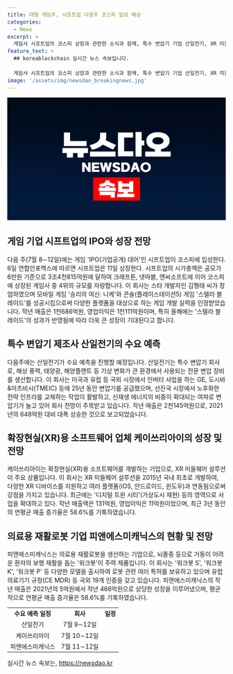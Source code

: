 ```yaml
---
title: 대형 게임주, 시프트업 다음주 코스피 입성 예상
categories:
  - News
excerpt: >
  게임사 시프트업의 코스피 상장과 관련한 소식과 함께, 특수 변압기 기업 산일전기, XR 미들웨어 솔루션 기업 케이쓰리아이, 의료용 재활로봇 기업 피앤에스미캐닉스의 다음 주 수요 예측에 대한 기사입니다. 시프트업은 스타 개발자가 창업한 게임사로 모바일 게임과 콘솔 게임으로 흥행 중이며, 산일전기는 신재생 에너지 산업과 관련하여 급성장하고 있습니다. 케이쓰리아이는 XR 미들웨어 설루션을 통해 사업을 확장하고 있으며, 피앤에스미캐닉스는 의료용 재활로봇 분야에서 인증을 획득하고 있는 등 다양한 기업들의 동향을 알려줍니다.
feature_text: >
  ## koreablockchain 실시간 뉴스 속보입니다.

  게임사 시프트업의 코스피 상장과 관련한 소식과 함께, 특수 변압기 기업 산일전기, XR 미들웨어 솔루션 기업 케이쓰리아이, 의료용 재활로봇 기업 피앤에스미캐닉스의 다음 주 수요 예측에 대한 기사입니다. 시프트업은 스타 개발자가 창업한 게임사로 모바일 게임과 콘솔 게임으로 흥행 중이며, 산일전기는 신재생 에너지 산업과 관련하여 급성장하고 있습니다. 케이쓰리아이는 XR 미들웨어 설루션을 통해 사업을 확장하고 있으며, 피앤에스미캐닉스는 의료용 재활로봇 분야에서 인증을 획득하고 있는 등 다양한 기업들의 동향을 알려줍니다.
image: '/assets/img/newsdao_breakingnews.jpg'
---
```


<p><img src="/assets/img/newsdao_breakingnews.jpg" alt="koreablockchain 속보" /></p>

<h2 data-ke-size="size26">게임 기업 시프트업의 IPO와 성장 전망</h2>

<p data-ke-size="size16">다음 주(7월 8∼12일)에는 게임 'IPO(기업공개) 대어'인 시프트업이 코스피에 입성한다. 6일 연합인포맥스에 따르면 시프트업은 11일 상장한다. 시프트업의 시가총액은 공모가 6만원 기준으로 3조4천815억원에 달하여 크래프톤, 넷마블, 엔씨소프트에 이어 코스피에 상장된 게임사 중 4위의 규모를 자랑합니다. 이 회사는 스타 개발자인 김형태 씨가 창업하였으며 모바일 게임 '승리의 여신: 니케'와 콘솔(플레이스테이션5) 게임 '스텔라 블레이드'를 성공시킴으로써 다양한 플랫폼을 대상으로 하는 게임 개발 실력을 인정받았습니다. 작년 매출은 1천686억원, 영업이익은 1천111억원이며, 특히 올해에는 '스텔라 블레이드'의 성과가 반영됨에 따라 더욱 큰 성장이 기대된다고 합니다.</p>

<h2 data-ke-size="size26">특수 변압기 제조사 산일전기의 수요 예측</h2>

<p data-ke-size="size16">다음주에는 산일전기가 수요 예측을 진행할 예정입니다. 산일전기는 특수 변압기 회사로, 해상 풍력, 태양광, 해양플랜트 등 기상 변화가 큰 환경에서 사용되는 전문 변압 장비를 생산합니다. 이 회사는 미국과 유럽 등 국외 시장에서 인버터 사업을 하는 GE, 도시바&미츠비시(TMEIC) 등에 25년 동안 변압기를 공급했으며, 선진국 시장에서 노후화한 전략 인프라를 교체하는 작업이 활발하고, 신재생 에너지의 비중이 확대되는 여파로 변압기가 늘고 있어 회사 전망이 주목받고 있습니다. 작년 매출은 2천145억원으로, 2021년의 648억원 대비 대폭 상승한 것으로 보고되었습니다.</p>

<h2 data-ke-size="size26">확장현실(XR)용 소프트웨어 업체 케이쓰리아이의 성장 및 전망</h2>

<p data-ke-size="size16">케이쓰리아이는 확장현실(XR)용 소프트웨어를 개발하는 기업으로, XR 미들웨어 설루션이 주요 상품입니다. 이 회사는 XR 미들웨어 설루션을 2015년 국내 최초로 개발하여, 다양한 XR 디바이스를 지원하고 여러 플랫폼(iOS, 안드로이드, 윈도우)과 연동됨으로써 강점을 가지고 있습니다. 최근에는 '디지털 트윈 시티'(가상도시 재현) 등의 영역으로 사업을 확대하고 있다. 작년 매출액은 131억원, 영업이익은 11억원이었으며, 최근 3년 동안의 연평균 매출 증가율은 58.6%를 기록하였습니다.</p>

<h2 data-ke-size="size26">의료용 재활로봇 기업 피앤에스미캐닉스의 현황 및 전망</h2>

<p data-ke-size="size16">피앤에스미캐닉스는 의료용 재활로봇을 생산하는 기업으로, 뇌졸중 등으로 거동이 어려운 환자의 보행 재활을 돕는 '워크봇'이 주력 제품입니다. 이 회사는 '워크봇 S', '워크봇K', '워크봇 P' 등 다양한 모델을 출시하여 로봇 관련 여러 특허를 보유하고 있으며 유럽 의료기기 규정(CE MDR) 등 국외 19개 인증을 갖고 있습니다. 피앤에스미캐닉스의 작년 매출은 2021년의 5억원에서 작년 466억원으로 상당한 성장을 이루어냈으며, 평균적으로 연평균 매출 증가율은 58.6%를 기록하였습니다.</p>

<table>
  <tbody>
    <tr>
      <td style="text-align: center; height: 17px;"><b>수요 예측 일정</b></td>
      <td style="text-align: center; height: 17px;"><b>회사</b></td>
      <td style="text-align: center; height: 17px;"><b>일정</b></td>
    </tr>
    <tr>
      <td style="text-align: center; height: 17px;">산일전기</td>
      <td style="text-align: center; height: 17px;">7월 9∼12일</td>
    </tr>
    <tr>
      <td style="text-align: center; height: 17px;">케이쓰리아이</td>
      <td style="text-align: center; height: 17px;">7월 10∼12일</td>
    </tr>
    <tr>
      <td style="text-align: center; height: 17px;">피앤에스미캐닉스</td>
      <td style="text-align: center; height: 17px;">7월 11∼12일</td>
    </tr>
  </tbody>
</table>
실시간 뉴스 속보는, <a href="https://newsdao.kr" rel="dofollow">https://newsdao.kr</a>


